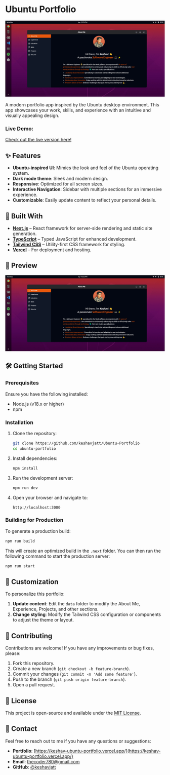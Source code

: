 # Ubuntu Portfolio

![Ubuntu Portfolio Screenshot](./public/screenshot.png)

A modern portfolio app inspired by the Ubuntu desktop environment. This app showcases your work, skills, and experience with an intuitive and visually appealing design.

### Live Demo:

[Check out the live version here!](https://keshav-ubuntu-portfolio.vercel.app/)

## ✨ Features

- **Ubuntu-inspired UI**: Mimics the look and feel of the Ubuntu operating system.
- **Dark mode theme**: Sleek and modern design.
- **Responsive**: Optimized for all screen sizes.
- **Interactive Navigation**: Sidebar with multiple sections for an immersive experience.
- **Customizable**: Easily update content to reflect your personal details.

## 🚀 Built With

- **[Next.js](https://nextjs.org/)** – React framework for server-side rendering and static site generation.
- **[TypeScript](https://www.typescriptlang.org/)** – Typed JavaScript for enhanced development.
- **[Tailwind CSS](https://tailwindcss.com/)** – Utility-first CSS framework for styling.
- **[Vercel](https://vercel.com/)** – For deployment and hosting.

## 📸 Preview

![Portfolio Preview](./public/screenshot.png)

## 🛠️ Getting Started

### Prerequisites

Ensure you have the following installed:

- Node.js (v18.x or higher)
- npm

### Installation

1. Clone the repository:

   ```bash
   git clone https://github.com/keshavjatt/Ubuntu-Portfolio
   cd ubuntu-portfolio
   ```

2. Install dependencies:

   ```bash
   npm install
   ```

3. Run the development server:

   ```bash
   npm run dev
   ```

4. Open your browser and navigate to:

   ```
   http://localhost:3000
   ```

### Building for Production

To generate a production build:

```bash
npm run build
```

This will create an optimized build in the `.next` folder. You can then run the following command to start the production server:

```bash
npm run start
```

## 🎨 Customization

To personalize this portfolio:

1. **Update content**: Edit the `data` folder to modify the About Me, Experience, Projects, and other sections.
2. **Change styling**: Modify the Tailwind CSS configuration or components to adjust the theme or layout.

## 🤝 Contributing

Contributions are welcome! If you have any improvements or bug fixes, please:

1. Fork this repository.
2. Create a new branch (`git checkout -b feature-branch`).
3. Commit your changes (`git commit -m 'Add some feature'`).
4. Push to the branch (`git push origin feature-branch`).
5. Open a pull request.

## 📄 License

This project is open-source and available under the [MIT License](LICENSE).

## 📧 Contact

Feel free to reach out to me if you have any questions or suggestions:

- **Portfolio**: [https://keshav-ubuntu-portfolio.vercel.app/](https://keshav-ubuntu-portfolio.vercel.app/)
- **Email**: [thecoder780@gmail.com](thecoder780@gmail.com])
- **GitHub**: [@keshavjatt](https://github.com/keshavjatt)

